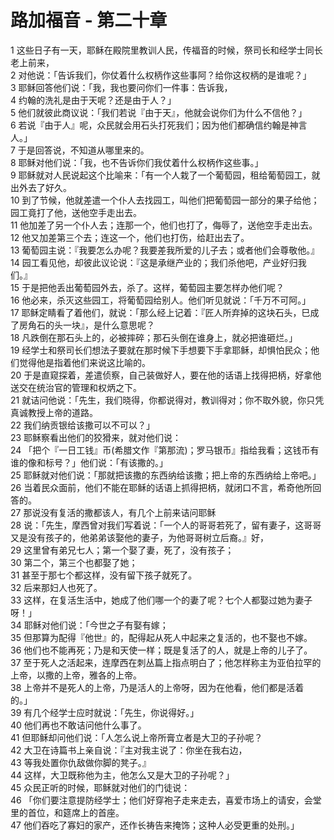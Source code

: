 # 路加福音 - 第二十章
  
 1 这些日子有一天，耶稣在殿院里教训人民，传福音的时候，祭司长和经学士同长老上前来，  
 2 对他说：「告诉我们，你仗着什么权柄作这些事阿？给你这权柄的是谁呢？」  
 3 耶稣回答他们说：「我，我也要问你们一件事：告诉我，  
 4 约翰的洗礼是由于天呢？还是由于人？」  
 5 他们就彼此商议说：「我们若说『由于天』，他就会说你们为什么不信他？」  
 6 若说『由于人』呢，众民就会用石头打死我们；因为他们都确信约翰是神言人。」  
 7 于是回答说，不知道从哪里来的。  
 8 耶稣对他们说：「我，也不告诉你们我仗着什么权柄作这些事。」  
 9 耶稣就对人民说起这个比喻来：「有一个人栽了一个葡萄园，租给葡萄园工，就出外去了好久。  
 10 到了节候，他就差遣一个仆人去找园工，叫他们把葡萄园一部分的果子给他；园工竟打了他，送他空手走出去。  
 11 他加差了另一个仆人去；连那一个，他们也打了，侮辱了，送他空手走出去。  
 12 他又加差第三个去；连这一个，他们也打伤，给赶出去了。  
 13 葡萄园主说：『我要怎么办呢？我要差我所爱的儿子去；或者他们会尊敬他。』  
 14 园工看见他，却彼此议论说：『这是承继产业的；我们杀他吧，产业好归我们。』  
 15 于是把他丢出葡萄园外去，杀了。这样，葡萄园主要怎样办他们呢？  
 16 他必来，杀灭这些园工，将葡萄园给别人。他们听见就说：「千万不可阿。」  
 17 耶稣定睛看了着他们，就说：「那么经上记着：『匠人所弃掉的这块石头，巳成了房角石的头一块』，是什么意思呢？  
 18 凡跌倒在那石头上的，必被摔碎；那石头倒在谁身上，就必把谁砸烂。」  
 19 经学士和祭司长们想法子要就在那时候下手想要下手拿耶稣，却惧怕民众；他们觉得他是指着他们来说这比喻的。  
 20 于是直窥探着，差遣侦察，自己装做好人，要在他的话语上找得把柄，好拿他送交在统治官的管理和权炳之下。  
 21 就诘问他说：「先生，我们晓得，你都说得对，教训得对；你不取外貌，你只凭真诚教授上帝的道路。  
 22 我们纳贡银给该撒可以不可以？」  
 23 耶稣察看出他们的狡猾来，就对他们说：  
 24 「把个『一日工钱』币(希腊文作『第那流)；罗马银币』指给我看；这钱币有谁的像和标号？」他们说：「有该撒的。」  
 25 耶稣就对他们说：「那就把该撒的东西纳给该撒；把上帝的东西纳给上帝吧。」  
 26 当着民众面前，他们不能在耶稣的话语上抓得把柄，就闭口不言，希奇他所回答的。  
 27 那说没有复活的撒都该人，有几个上前来诘问耶稣  
 28 说：「先生，摩西曾对我们写着说：「一个人的哥哥若死了，留有妻子，这哥哥又是没有孩子的，他弟弟该娶他的妻子，为他哥哥树立后裔。』好，  
 29 这里曾有弟兄七人；第一个娶了妻，死了，没有孩子；  
 30 第二个，第三个也都娶了她；  
 31 甚至于那七个都这样，没有留下孩子就死了。  
 32 后来那妇人也死了。  
 33 这样，在复活生活中，她成了他们哪一个的妻了呢？七个人都娶过她为妻子呀！」  
 34 耶稣对他们说：「今世之子有娶有嫁；  
 35 但那算为配得『他世』的，配得起从死人中起来之复活的，也不娶也不嫁。  
 36 他们也不能再死；乃是和天使一样；既是复活了的人，就是上帝的儿子了。  
 37 至于死人之活起来，连摩西在刺丛篇上指点明白了；他怎样称主为亚伯拉罕的上帝，以撒的上帝，雅各的上帝。  
 38 上帝并不是死人的上帝，乃是活人的上帝呀，因为在他看，他们都是活着的。」  
 39 有几个经学士应时就说：「先生，你说得好。」  
 40 他们再也不敢诘问他什么事了。  
 41 但耶稣却问他们说：「人怎么说上帝所膏立者是大卫的子孙呢？  
 42 大卫在诗篇书上亲自说：『主对我主说了：你坐在我右边，  
 43 等我处置你仇敌做你脚的凳子。』  
 44 这样，大卫既称他为主，他怎么又是大卫的子孙呢？」  
 45 众民正听的时候，耶稣就对他们的门徒说：  
 46 「你们要注意提防经学士；他们好穿袍子走来走去，喜爱市场上的请安，会堂里的首位，和筵席上的首座。  
 47 他们吞吃了寡妇的家产，还作长祷告来掩饰；这种人必受更重的处刑。」